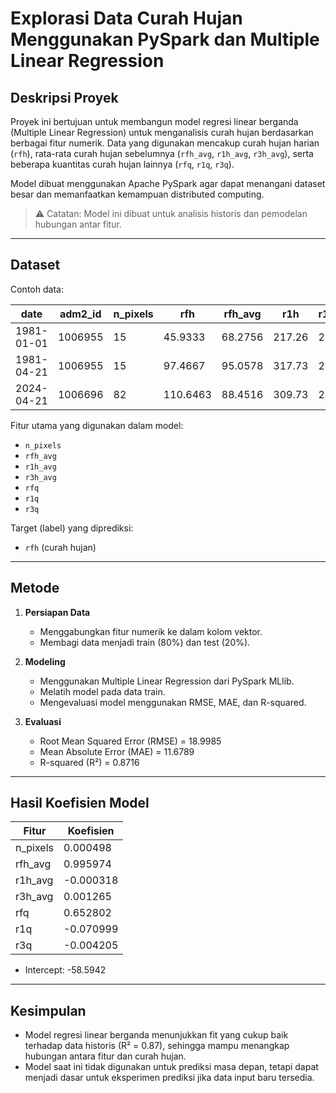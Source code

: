 # Explorasi Data Curah Hujan Menggunakan PySpark dan Multiple Linear Regression

## Deskripsi Proyek
Proyek ini bertujuan untuk membangun model regresi linear berganda (Multiple Linear Regression) untuk menganalisis curah hujan berdasarkan berbagai fitur numerik. Data yang digunakan mencakup curah hujan harian (`rfh`), rata-rata curah hujan sebelumnya (`rfh_avg`, `r1h_avg`, `r3h_avg`), serta beberapa kuantitas curah hujan lainnya (`rfq`, `r1q`, `r3q`).  

Model dibuat menggunakan Apache PySpark agar dapat menangani dataset besar dan memanfaatkan kemampuan distributed computing.

> ⚠️ Catatan: Model ini dibuat untuk analisis historis dan pemodelan hubungan antar fitur.
---

## Dataset
Contoh data:

| date       | adm2_id | n_pixels | rfh      | rfh_avg | r1h     | r1h_avg | r3h     | r3h_avg | rfq     | r1q     | r3q     |
|------------|---------|----------|----------|---------|---------|---------|---------|---------|---------|---------|---------|
| 1981-01-01 | 1006955 | 15       | 45.9333  | 68.2756 | 217.26  | 216.26  | 651.32  | 648.21  | 69.51   | 100.99  | 100.85  |
| 1981-04-21 | 1006955 | 15       | 97.4667  | 95.0578 | 317.73  | 267.75  | 654.87  | 683.35  | 102.41  | 117.99  | 95.89   |
| 2024-04-21 | 1006696 | 82       | 110.6463 | 88.4516 | 309.73  | 246.53  | 795.13  | 667.50  | 123.75  | 124.64  | 118.83  |

Fitur utama yang digunakan dalam model:
- `n_pixels`
- `rfh_avg`
- `r1h_avg`
- `r3h_avg`
- `rfq`
- `r1q`
- `r3q`

Target (label) yang diprediksi:
- `rfh` (curah hujan)

---

## Metode
1. **Persiapan Data**
   - Menggabungkan fitur numerik ke dalam kolom vektor.
   - Membagi data menjadi train (80%) dan test (20%).

2. **Modeling**
   - Menggunakan Multiple Linear Regression dari PySpark MLlib.
   - Melatih model pada data train.
   - Mengevaluasi model menggunakan RMSE, MAE, dan R-squared.

3. **Evaluasi**
   - Root Mean Squared Error (RMSE) = 18.9985  
   - Mean Absolute Error (MAE) = 11.6789  
   - R-squared (R²) = 0.8716  

---

## Hasil Koefisien Model

| Fitur       | Koefisien            |
|------------|---------------------|
| n_pixels   | 0.000498            |
| rfh_avg    | 0.995974            |
| r1h_avg    | -0.000318           |
| r3h_avg    | 0.001265            |
| rfq        | 0.652802            |
| r1q        | -0.070999           |
| r3q        | -0.004205           |

- Intercept: -58.5942

---

## Kesimpulan
- Model regresi linear berganda menunjukkan fit yang cukup baik terhadap data historis (R² = 0.87), sehingga mampu menangkap hubungan antara fitur dan curah hujan.
- Model saat ini tidak digunakan untuk prediksi masa depan, tetapi dapat menjadi dasar untuk eksperimen prediksi jika data input baru tersedia.
